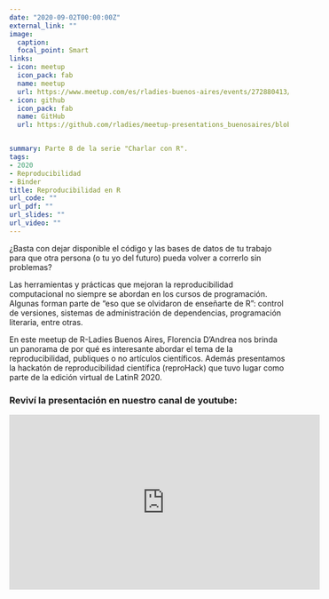 ```yaml
---
date: "2020-09-02T00:00:00Z"
external_link: ""
image:
  caption:
  focal_point: Smart
links:
- icon: meetup
  icon_pack: fab
  name: meetup
  url: https://www.meetup.com/es/rladies-buenos-aires/events/272880413/
- icon: github
  icon_pack: fab
  name: GitHub
  url: https://github.com/rladies/meetup-presentations_buenosaires/blob/master/README.md


summary: Parte 8 de la serie "Charlar con R".
tags:
- 2020
- Reproducibilidad
- Binder
title: Reproducibilidad en R
url_code: ""
url_pdf: ""
url_slides: ""
url_video: ""
---
```


¿Basta con dejar disponible el código y las bases de datos de tu trabajo para que otra persona (o tu yo del futuro) pueda volver a correrlo sin problemas?

Las herramientas y prácticas que mejoran la reproducibilidad computacional no siempre se abordan en los cursos de programación. Algunas forman parte de “eso que se olvidaron de enseñarte de R”: control de versiones, sistemas de administración de dependencias, programación literaria, entre otras.

En este meetup de R-Ladies Buenos Aires, Florencia D’Andrea nos brinda un panorama de por qué es interesante abordar el tema de la reproducibilidad, publiques o no artículos científicos. Además presentamos la hackatón de reproducibilidad científica (reproHack) que tuvo lugar como parte de la edición virtual de LatinR 2020.


### Reviví la presentación en nuestro canal de youtube:

<iframe width="560" height="315" src="https://www.youtube.com/embed/-7G7tlmB2Ts" title="YouTube video player" frameborder="0" allow="accelerometer; autoplay; clipboard-write; encrypted-media; gyroscope; picture-in-picture" allowfullscreen></iframe>
